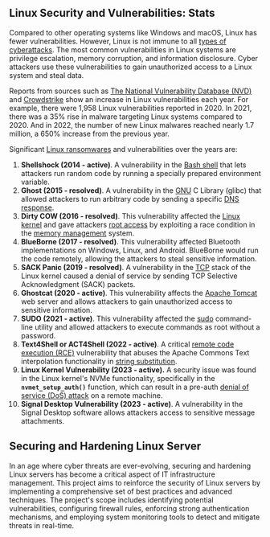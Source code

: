 
## Linux Security and Vulnerabilities: Stats

Compared to other operating systems like Windows and macOS, Linux has fewer vulnerabilities. However, Linux is not immune to all  [types of cyberattacks](https://phoenixnap.com/blog/types-of-cyber-attacks). The most common vulnerabilities in Linux systems are privilege escalation, memory corruption, and information disclosure. Cyber attackers use these vulnerabilities to gain unauthorized access to a Linux system and steal data.

Reports from sources such as  [The National Vulnerability Database (NVD)](https://nvd.nist.gov/)  and  [Crowdstrike](https://www.crowdstrike.com/)  show an increase in Linux vulnerabilities each year. For example, there were 1,958 Linux vulnerabilities reported in 2020. In 2021, there was a 35% rise in malware targeting Linux systems compared to 2020. And in 2022, the number of new Linux malwares reached nearly 1.7 million, a 650% increase from the previous year.

Significant  [Linux ransomwares](https://phoenixnap.com/blog/linux-ransomware)  and vulnerabilities over the years are:

1.  **Shellshock (2014 - active)**. A vulnerability in the  [Bash shell](https://phoenixnap.com/kb/linux-shells)  that lets attackers run random code by running a specially prepared environment variable.
2.  **Ghost (2015 - resolved)**. A vulnerability in the  [GNU](https://phoenixnap.com/glossary/what-is-gnu)  C Library (glibc) that allowed attackers to run arbitrary code by sending a specific  [DNS response](https://phoenixnap.com/kb/what-is-domain-name-system-works).
3.  **Dirty COW (2016 -  **resolved**)**. This vulnerability affected the  [Linux kernel](https://phoenixnap.com/glossary/what-is-a-kernel)  and gave attackers  [root access](https://phoenixnap.com/glossary/what-is-root-access)  by exploiting a race condition in the  [memory management](https://phoenixnap.com/kb/memory-management)  system.
4.  **BlueBorne (2017 -  **resolved**)**. This vulnerability affected Bluetooth implementations on Windows, Linux, and Android. BlueBorne would run the code remotely, allowing the attackers to steal sensitive information.
5.  **SACK Panic (2019 -  **resolved**)**. A vulnerability in the  [TCP](https://phoenixnap.com/glossary/transmission-control-protocol-tcp)  stack of the Linux kernel caused a denial of service by sending TCP Selective Acknowledgment (SACK) packets.
6.  **Ghostcat (2020 -  **active**)**. This vulnerability affects the  [Apache Tomcat](https://phoenixnap.com/kb/install-tomcat-ubuntu)  web server and allows attackers to gain unauthorized access to sensitive information.
7.  **SUDO (2021 -  **active**)**. This vulnerability affected the  [sudo](https://phoenixnap.com/kb/linux-sudo-command)  command-line utility and allowed attackers to execute commands as root without a password.
8.  **Text4Shell or ACT4Shell (2022 -  **active**)**. A critical  [remote code execution (RCE)](https://phoenixnap.com/glossary/remote-code-execution-rce)  vulnerability that abuses the Apache Commons Text interpolation functionality in  [string substitution](https://phoenixnap.com/kb/sed-replace).
9.  **Linux Kernel Vulnerability (2023 -  **active**).**  A security issue was found in the Linux kernel's NVMe functionality, specifically in the  **`nvmet_setup_auth()`**  function, which can result in a pre-auth  [denial of service (DoS) attack](https://phoenixnap.com/blog/prevent-ddos-attacks)  on a remote machine.
10.  **Signal Desktop Vulnerability (2023 -  **active**)**. A vulnerability in the Signal Desktop software allows attackers access to sensitive message attachments.

## Securing and Hardening Linux Server

In an age where cyber threats are ever-evolving, securing and hardening Linux servers has become a critical aspect of IT infrastructure management. This project aims to reinforce the security of Linux servers by implementing a comprehensive set of best practices and advanced techniques. The project's scope includes identifying potential vulnerabilities, configuring firewall rules, enforcing strong authentication mechanisms, and employing system monitoring tools to detect and mitigate threats in real-time.
